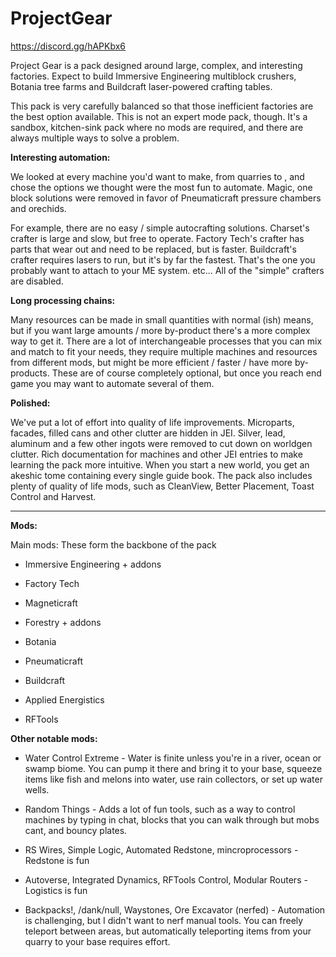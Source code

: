 # ProjectGear
https://discord.gg/hAPKbx6

Project Gear is a pack designed around large, complex, and interesting factories. Expect to build Immersive Engineering multiblock crushers, Botania tree farms and Buildcraft laser-powered crafting tables.

This pack is very carefully balanced so that those inefficient factories are the best option available. This is not an expert mode pack, though. It's a sandbox, kitchen-sink pack where no mods are required, and there are always multiple ways to solve a problem.

**Interesting automation:**

We looked at every machine you'd want to make, from quarries to , and chose the options we thought were the most fun to automate. Magic, one block solutions were removed in favor of Pneumaticraft pressure chambers and orechids.

For example, there are no easy / simple autocrafting solutions. Charset's crafter is large and slow, but free to operate. Factory Tech's crafter has parts that wear out and need to be replaced, but is faster. Buildcraft's crafter requires lasers to run, but it's by far the fastest. That's the one you probably want to attach to your ME system. etc... All of the "simple" crafters are disabled.

**Long processing chains:**

Many resources can be made in small quantities with normal (ish) means, but if you want large amounts / more by-product there's a more complex way to get it. There are a lot of interchangeable processes that you can mix and match to fit your needs, they require multiple machines and resources from different mods, but might be more efficient / faster / have more by-products. These are of course completely optional, but once you reach end game you may want to automate several of them.

**Polished:**

We've put a lot of effort into quality of life improvements. Microparts, facades, filled cans and other clutter are hidden in JEI. Silver, lead, aluminum and a few other ingots were removed to cut down on worldgen clutter. Rich documentation for machines and other JEI entries to make learning the pack more intuitive. When you start a new world, you get an akeshic tome containing every single guide book. The pack also includes plenty of quality of life mods, such as CleanView, Better Placement, Toast Control and Harvest.

----------

**Mods:**

Main mods: These form the backbone of the pack

* Immersive Engineering + addons

* Factory Tech

* Magneticraft

* Forestry + addons

* Botania

* Pneumaticraft

* Buildcraft

* Applied Energistics

* RFTools

**Other notable mods:**

* Water Control Extreme - Water is finite unless you're in a river, ocean or swamp biome. You can pump it there and bring it to your base, squeeze items like fish and melons into water, use rain collectors, or set up water wells.

* Random Things - Adds a lot of fun tools, such as a way to control machines by typing in chat, blocks that you can walk through but mobs cant, and bouncy plates.

* RS Wires, Simple Logic, Automated Redstone, mincroprocessors - Redstone is fun

* Autoverse, Integrated Dynamics, RFTools Control, Modular Routers - Logistics is fun

* Backpacks!, /dank/null, Waystones, Ore Excavator (nerfed) - Automation is challenging, but I didn't want to nerf manual tools. You can freely teleport between areas, but automatically teleporting items from your quarry to your base requires effort.
